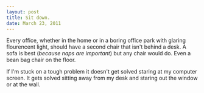 ```yaml
---
layout: post
title: Sit down.
date: March 23, 2011
---
```


Every office, whether in the home or in a boring office park with glaring flourencent light, should have a second chair that isn't behind a desk. A sofa is best (*because naps are important*) but any chair would do. Even a bean bag chair on the floor.

If I'm stuck on a tough problem it doesn't get solved staring at my computer screen. It gets solved sitting away from my desk and staring out the window or at the wall.